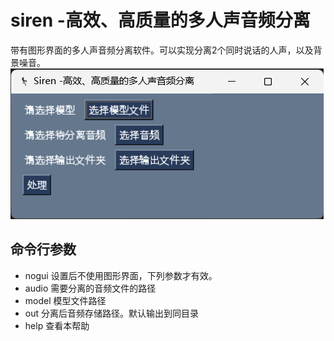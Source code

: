 # siren -高效、高质量的多人声音频分离

带有图形界面的多人声音频分离软件。可以实现分离2个同时说话的人声，以及背景噪音。
![App Screenshot](screenshot.png)

## 命令行参数

- nogui 设置后不使用图形界面，下列参数才有效。
- audio 需要分离的音频文件的路径
- model 模型文件路径
- out 分离后音频存储路径。默认输出到同目录
- help 查看本帮助
